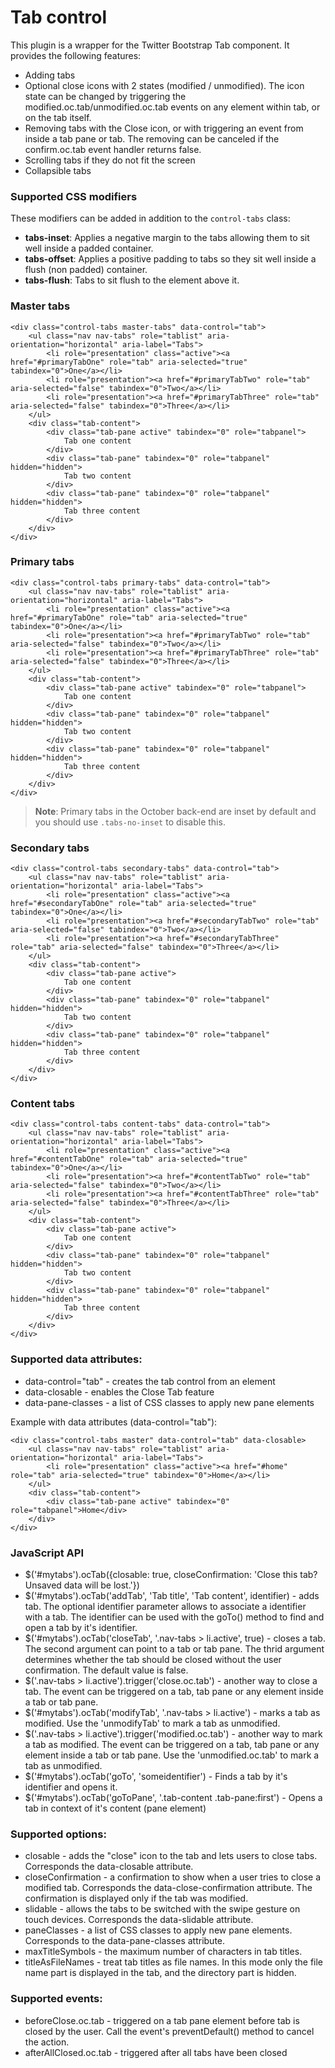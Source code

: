 # Tab control

This plugin is a wrapper for the Twitter Bootstrap Tab component. It provides the following features:

- Adding tabs
- Optional close icons with 2 states (modified / unmodified). The icon state can be changed by triggering the modified.oc.tab/unmodified.oc.tab events on any element within tab, or on the tab itself.
- Removing tabs with the Close icon, or with triggering an event from inside a tab pane or tab. The removing can be canceled if the confirm.oc.tab event handler returns false.
- Scrolling tabs if they do not fit the screen
- Collapsible tabs

### Supported CSS modifiers

These modifiers can be added in addition to the `control-tabs` class:

- **tabs-inset**: Applies a negative margin to the tabs allowing them to sit well inside a padded container.
- **tabs-offset**: Applies a positive padding to tabs so they sit well inside a flush (non padded) container.
- **tabs-flush**: Tabs to sit flush to the element above it.

### Master tabs

    <div class="control-tabs master-tabs" data-control="tab">
        <ul class="nav nav-tabs" role="tablist" aria-orientation="horizontal" aria-label="Tabs">
            <li role="presentation" class="active"><a href="#primaryTabOne" role="tab" aria-selected="true" tabindex="0">One</a></li>
            <li role="presentation"><a href="#primaryTabTwo" role="tab" aria-selected="false" tabindex="0">Two</a></li>
            <li role="presentation"><a href="#primaryTabThree" role="tab" aria-selected="false" tabindex="0">Three</a></li>
        </ul>
        <div class="tab-content">
            <div class="tab-pane active" tabindex="0" role="tabpanel">
                Tab one content
            </div>
            <div class="tab-pane" tabindex="0" role="tabpanel" hidden="hidden">
                Tab two content
            </div>
            <div class="tab-pane" tabindex="0" role="tabpanel" hidden="hidden">
                Tab three content
            </div>
        </div>
    </div>

### Primary tabs

    <div class="control-tabs primary-tabs" data-control="tab">
        <ul class="nav nav-tabs" role="tablist" aria-orientation="horizontal" aria-label="Tabs">
            <li role="presentation" class="active"><a href="#primaryTabOne" role="tab" aria-selected="true" tabindex="0">One</a></li>
            <li role="presentation"><a href="#primaryTabTwo" role="tab" aria-selected="false" tabindex="0">Two</a></li>
            <li role="presentation"><a href="#primaryTabThree" role="tab" aria-selected="false" tabindex="0">Three</a></li>
        </ul>
        <div class="tab-content">
            <div class="tab-pane active" tabindex="0" role="tabpanel">
                Tab one content
            </div>
            <div class="tab-pane" tabindex="0" role="tabpanel" hidden="hidden">
                Tab two content
            </div>
            <div class="tab-pane" tabindex="0" role="tabpanel" hidden="hidden">
                Tab three content
            </div>
        </div>
    </div>

> **Note**: Primary tabs in the October back-end are inset by default and you should use `.tabs-no-inset` to disable this.

### Secondary tabs

    <div class="control-tabs secondary-tabs" data-control="tab">
        <ul class="nav nav-tabs" role="tablist" aria-orientation="horizontal" aria-label="Tabs">
            <li role="presentation" class="active"><a href="#secondaryTabOne" role="tab" aria-selected="true" tabindex="0">One</a></li>
            <li role="presentation"><a href="#secondaryTabTwo" role="tab" aria-selected="false" tabindex="0">Two</a></li>
            <li role="presentation"><a href="#secondaryTabThree" role="tab" aria-selected="false" tabindex="0">Three</a></li>
        </ul>
        <div class="tab-content">
            <div class="tab-pane active">
                Tab one content
            </div>
            <div class="tab-pane" tabindex="0" role="tabpanel" hidden="hidden">
                Tab two content
            </div>
            <div class="tab-pane" tabindex="0" role="tabpanel" hidden="hidden">
                Tab three content
            </div>
        </div>
    </div>

### Content tabs

    <div class="control-tabs content-tabs" data-control="tab">
        <ul class="nav nav-tabs" role="tablist" aria-orientation="horizontal" aria-label="Tabs">
            <li role="presentation" class="active"><a href="#contentTabOne" role="tab" aria-selected="true" tabindex="0">One</a></li>
            <li role="presentation"><a href="#contentTabTwo" role="tab" aria-selected="false" tabindex="0">Two</a></li>
            <li role="presentation"><a href="#contentTabThree" role="tab" aria-selected="false" tabindex="0">Three</a></li>
        </ul>
        <div class="tab-content">
            <div class="tab-pane active">
                Tab one content
            </div>
            <div class="tab-pane" tabindex="0" role="tabpanel" hidden="hidden">
                Tab two content
            </div>
            <div class="tab-pane" tabindex="0" role="tabpanel" hidden="hidden">
                Tab three content
            </div>
        </div>
    </div>


### Supported data attributes:

- data-control="tab" - creates the tab control from an element
- data-closable - enables the Close Tab feature
- data-pane-classes - a list of CSS classes to apply new pane elements

Example with data attributes (data-control="tab"):

    <div class="control-tabs master" data-control="tab" data-closable>
        <ul class="nav nav-tabs" role="tablist" aria-orientation="horizontal" aria-label="Tabs">
            <li role="presentation" class="active"><a href="#home" role="tab" aria-selected="true" tabindex="0">Home</a></li>
        </ul>
        <div class="tab-content">
            <div class="tab-pane active" tabindex="0" role="tabpanel">Home</div>
        </div>
    </div>

### JavaScript API

- $('#mytabs').ocTab({closable: true, closeConfirmation: 'Close this tab? Unsaved data will be lost.'})
- $('#mytabs').ocTab('addTab', 'Tab title', 'Tab content', identifier) - adds tab. The optional identifier parameter allows to associate a identifier with a tab. The identifier can be used with the goTo() method to find and open a tab by it's identifier.
- $('#mytabs').ocTab('closeTab', '.nav-tabs > li.active', true) - closes a tab. The second argument can point to a tab or tab pane. The thrid argument determines whether the tab should be closed without the user confirmation. The default value is false.
- $('.nav-tabs > li.active').trigger('close.oc.tab') - another way to close a tab. The event can be triggered on a tab, tab pane or any element inside a tab or tab pane.
- $('#mytabs').ocTab('modifyTab', '.nav-tabs > li.active') - marks a tab as modified. Use the 'unmodifyTab' to mark a tab as unmodified.
- $('.nav-tabs > li.active').trigger('modified.oc.tab') - another way to mark a tab as modified. The event can be triggered on a tab, tab pane or any element inside a tab or tab pane. Use the 'unmodified.oc.tab' to mark a tab as unmodified.
- $('#mytabs').ocTab('goTo', 'someidentifier') - Finds a tab by it's identifier and opens it.
- $('#mytabs').ocTab('goToPane', '.tab-content .tab-pane:first') - Opens a tab in context of it's content (pane element)

### Supported options:

 - closable - adds the "close" icon to the tab and lets users to close tabs. Corresponds the data-closable attribute.
 - closeConfirmation - a confirmation to show when a user tries to close a modified tab. Corresponds the data-close-confirmation 
   attribute. The confirmation is displayed only if the tab was modified.
 - slidable - allows the tabs to be switched with the swipe gesture on touch devices. Corresponds the data-slidable attribute.
 - paneClasses - a list of CSS classes to apply new pane elements. Corresponds to the data-pane-classes attribute.
 - maxTitleSymbols - the maximum number of characters in tab titles.
 - titleAsFileNames - treat tab titles as file names. In this mode only the file name part is displayed in the tab, and the directory part
   is hidden.

### Supported events:

- beforeClose.oc.tab - triggered on a tab pane element before tab is closed by the user. Call the event's 
  preventDefault() method to cancel the action.
- afterAllClosed.oc.tab - triggered after all tabs have been closed
